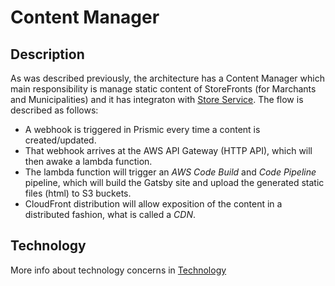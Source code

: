 # Content Manager

## Description

As was described previously, the architecture has a Content Manager which main responsibility is manage static content of StoreFronts (for Marchants and Municipalities) and it has integraton with [Store Service](./store-service.md). The flow is described as follows:

- A webhook is triggered in Prismic every time a content is created/updated.
- That webhook arrives at the AWS API Gateway (HTTP API), which will then awake a lambda function.
- The lambda function will trigger an *AWS Code Build* and *Code Pipeline* pipeline, which will build the Gatsby site and upload the generated static files (html) to S3 buckets.
- CloudFront distribution will allow exposition of the content in a distributed fashion, what is called a _CDN_.

## Technology
More info about technology concerns in [Technology](/Architecture/Technology/content-manager.md)